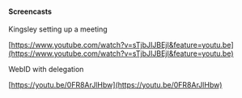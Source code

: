 #### Screencasts

Kingsley setting up a meeting

[https://www.youtube.com/watch?v=sTjbJIJBEjI&feature=youtu.be](https://www.youtube.com/watch?v=sTjbJIJBEjI&feature=youtu.be)

WebID with delegation

[https://youtu.be/0FR8ArJlHbw](https://youtu.be/0FR8ArJlHbw)

